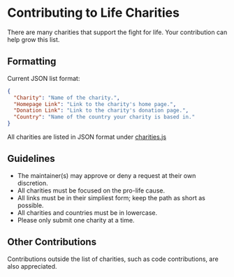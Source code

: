 # Contributing to Life Charities
There are many charities that support the fight for life. Your contribution can help grow this list.

## Formatting
Current JSON list format:
```json
{
  "Charity": "Name of the charity.",
  "Homepage Link": "Link to the charity's home page.",
  "Donation Link": "Link to the charity's donation page.",
  "Country": "Name of the country your charity is based in."
}
```

All charities are listed in JSON format under [charities.js](https://github.com/lifecharities/lifecharities.github.io/blob/main/charities.js)

## Guidelines
* The maintainer(s) may approve or deny a request at their own discretion.
* All charities must be focused on the pro-life cause.
* All links must be in their simpliest form; keep the path as short as possible.
* All charities and countries must be in lowercase.
* Please only submit one charity at a time.

## Other Contributions
Contributions outside the list of charities, such as code contributions, are also appreciated.